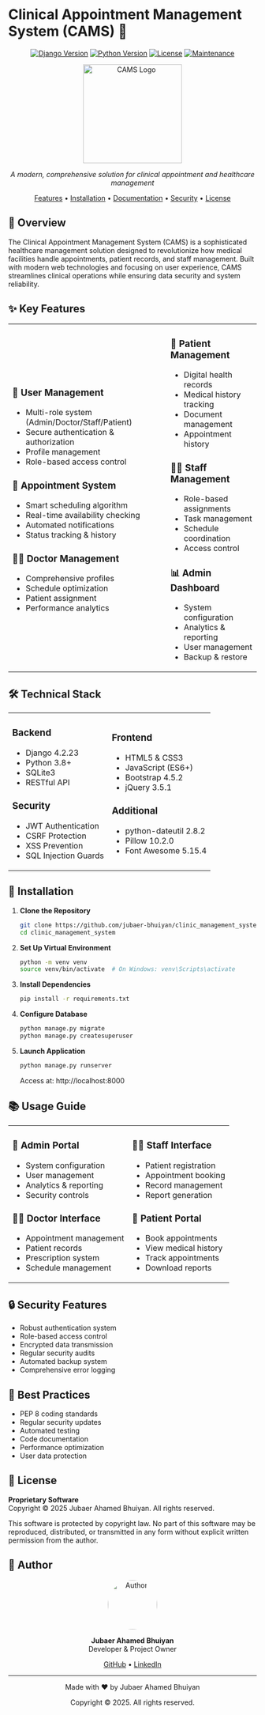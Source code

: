 # Clinical Appointment Management System (CAMS) 🏥

<div align="center">

[![Django Version](https://img.shields.io/badge/Django-4.2.23-green.svg)](https://www.djangoproject.com/)
[![Python Version](https://img.shields.io/badge/Python-3.8+-blue.svg)](https://www.python.org/)
[![License](https://img.shields.io/badge/License-Proprietary-red.svg)](LICENSE)
[![Maintenance](https://img.shields.io/badge/Maintained%3F-yes-brightgreen.svg)](https://github.com/jubaer-bhuiyan/clinic_management_system/graphs/commit-activity)

<img src="https://raw.githubusercontent.com/jubaer-bhuiyan/clinic_management_system/main/static/img/logo.png" alt="CAMS Logo" width="200"/>

*A modern, comprehensive solution for clinical appointment and healthcare management*

[Features](#features) • [Installation](#installation) • [Documentation](#usage-guide) • [Security](#security-features) • [License](#license)

</div>

## 🌟 Overview

The Clinical Appointment Management System (CAMS) is a sophisticated healthcare management solution designed to revolutionize how medical facilities handle appointments, patient records, and staff management. Built with modern web technologies and focusing on user experience, CAMS streamlines clinical operations while ensuring data security and system reliability.

## ✨ Key Features

<table>
<tr>
<td>

### 👥 User Management
- Multi-role system (Admin/Doctor/Staff/Patient)
- Secure authentication & authorization
- Profile management
- Role-based access control

### 📅 Appointment System
- Smart scheduling algorithm
- Real-time availability checking
- Automated notifications
- Status tracking & history

### 👨‍⚕️ Doctor Management
- Comprehensive profiles
- Schedule optimization
- Patient assignment
- Performance analytics

</td>
<td>

### 🏥 Patient Management
- Digital health records
- Medical history tracking
- Document management
- Appointment history

### 👨‍💼 Staff Management
- Role-based assignments
- Task management
- Schedule coordination
- Access control

### 📊 Admin Dashboard
- System configuration
- Analytics & reporting
- User management
- Backup & restore

</td>
</tr>
</table>

## 🛠️ Technical Stack

<table>
<tr>
<td>

### Backend
- Django 4.2.23
- Python 3.8+
- SQLite3
- RESTful API

### Security
- JWT Authentication
- CSRF Protection
- XSS Prevention
- SQL Injection Guards

</td>
<td>

### Frontend
- HTML5 & CSS3
- JavaScript (ES6+)
- Bootstrap 4.5.2
- jQuery 3.5.1

### Additional
- python-dateutil 2.8.2
- Pillow 10.2.0
- Font Awesome 5.15.4

</td>
</tr>
</table>

## 🚀 Installation

1. **Clone the Repository**
   ```bash
   git clone https://github.com/jubaer-bhuiyan/clinic_management_system.git
   cd clinic_management_system
   ```

2. **Set Up Virtual Environment**
   ```bash
   python -m venv venv
   source venv/bin/activate  # On Windows: venv\Scripts\activate
   ```

3. **Install Dependencies**
   ```bash
   pip install -r requirements.txt
   ```

4. **Configure Database**
   ```bash
   python manage.py migrate
   python manage.py createsuperuser
   ```

5. **Launch Application**
   ```bash
   python manage.py runserver
   ```

   Access at: http://localhost:8000

## 📚 Usage Guide

<table>
<tr>
<td>

### 🔑 Admin Portal
- System configuration
- User management
- Analytics & reporting
- Security controls

### 👨‍⚕️ Doctor Interface
- Appointment management
- Patient records
- Prescription system
- Schedule management

</td>
<td>

### 👨‍💼 Staff Interface
- Patient registration
- Appointment booking
- Record management
- Report generation

### 👤 Patient Portal
- Book appointments
- View medical history
- Track appointments
- Download reports

</td>
</tr>
</table>

## 🔒 Security Features

- Robust authentication system
- Role-based access control
- Encrypted data transmission
- Regular security audits
- Automated backup system
- Comprehensive error logging

## 🌟 Best Practices

- PEP 8 coding standards
- Regular security updates
- Automated testing
- Code documentation
- Performance optimization
- User data protection

## 📄 License

**Proprietary Software**  
Copyright © 2025 Jubaer Ahamed Bhuiyan. All rights reserved.

This software is protected by copyright law. No part of this software may be reproduced, distributed, or transmitted in any form without explicit written permission from the author.

## 👤 Author

<div align="center">
<img src="https://github.com/jubaer-bhuiyan.png" alt="Author" width="100" style="border-radius: 50%"/>

**Jubaer Ahamed Bhuiyan**  
Developer & Project Owner

[GitHub](https://github.com/jubaer-bhuiyan) • [LinkedIn](https://linkedin.com/in/jubaer-bhuiyan)

</div>

---

<div align="center">

Made with ❤️ by Jubaer Ahamed Bhuiyan

Copyright © 2025. All rights reserved.

</div>